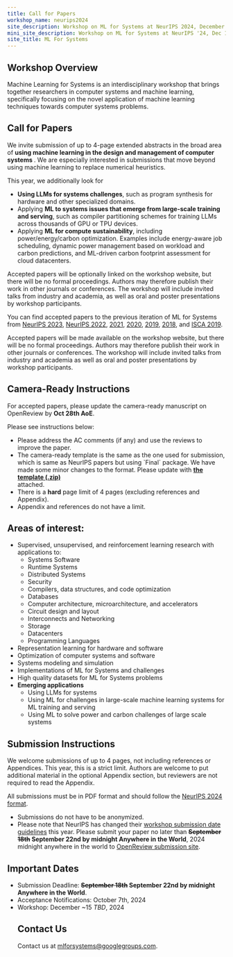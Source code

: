 ```yaml
---
title: Call for Papers
workshop_name: neurips2024
site_description: Workshop on ML for Systems at NeurIPS 2024, December 15, Vancouver Convention Center
mini_site_description: Workshop on ML for Systems at NeurIPS '24, Dec 15
site_title: ML For Systems
---
```

<div class="inner clearfix">
    <section class="main-content call_for_papers_section">
        <h2>Workshop Overview</h2>
        <p>Machine Learning for Systems is an interdisciplinary workshop that brings together researchers in computer systems and machine learning, specifically focusing on the novel application of machine learning techniques towards computer systems problems.</p>
        <h2>Call for Papers</h2>
        <p>We invite submission of up to 4-page extended abstracts in the broad area of <b>using machine learning in the design and management of computer systems </b>.
        We are especially interested in submissions that move beyond using machine learning to replace numerical heuristics. </p>
        <p>This year, we additionally look for
            <ul>
                <li><b>Using LLMs for systems challenges</b>, such as program synthesis for hardware and other specialized domains.</li>
                <li>Applying <b>ML to systems issues that emerge from large-scale training and serving</b>, such as compiler partitioning schemes for training LLMs across thousands of GPU or TPU devices.</li>
                <li>Applying <b>ML for compute sustainability</b>, including power/energy/carbon optimization. Examples include energy-aware job scheduling, dynamic power management based on workload and carbon predictions, and ML-driven carbon footprint assessment for cloud datacenters.</li>
            </ul>
        </p>
        <p>Accepted papers will be optionally linked on the workshop website, but there will be no formal proceedings. Authors may therefore publish their work in other journals or conferences. The workshop will include invited talks from industry and academia, as well as oral and poster presentations by workshop participants.</p>
         <p>
                You can find accepted papers to the previous iteration of ML for Systems from <a href="/neurips2023/accepted_papers.html">NeurIPS 2023</a>, <a href="/neurips2022/accepted_papers.html">NeurIPS 2022</a>, <a href="/neurips2021/accepted_papers.html">2021</a>, <a href="/neurips2020/accepted_papers.html">2020</a>, <a href="/neurips2019/accepted_papers.html">2019</a>, <a href="/neurips2018/accepted_papers.html">2018</a>, and <a href="/isca2019/accepted_papers.html">ISCA 2019</a>.
        </p>
         <p>Accepted papers will be made available on the workshop website, but there will be no formal proceedings. Authors may therefore publish their work in other journals or conferences. The workshop will include invited talks from industry and academia as well as oral and poster presentations by workshop participants.</p>
        <h2>Camera-Ready Instructions</h2>
        <p>For accepted papers, please update the camera-ready manuscript on OpenReview by <b>Oct 28th AoE</b>.</p>
        <p>Please see instructions below:
            <ul>
                <li> Please address the AC comments (if any) and use the reviews to improve the paper.
                <li>The camera-ready template is the same as the one used for submission, which is same as NeurIPS papers but using `Final` package. We have made some minor changes to the format. Please update with <a href="/assets/latex/mlforsysformat.zip"><b>the template (.zip)</b></a></li> attached.
                <li>There is a <b>hard</b> page limit of 4 pages (excluding references and Appendix).</li>
                <li>Appendix and references do not have a limit.</li>
            </ul>
        </p>
    </section>
</div>
<div class="areas_of_interest_section">
    <div class="inner clearfix">
        <section class="main-content">
            <h2>Areas of interest:</h2>
            <p>
            <ul>
                <li>Supervised, unsupervised, and reinforcement learning research with applications to:
                    <ul>
                        <li>Systems Software</li>
                        <li>Runtime Systems</li>
                        <li>Distributed Systems</li>
                        <li>Security</li>
                        <li>Compilers, data structures, and code optimization</li>
                        <li>Databases</li>
                        <li>Computer architecture, microarchitecture, and accelerators</li>
                        <li>Circuit design and layout</li>
                        <li>Interconnects and Networking</li>
                        <li>Storage</li>
                        <li>Datacenters</li>
                        <li>Programming Languages</li>
                    </ul></li>
                <li>Representation learning for hardware and software</li>
                <li>Optimization of computer systems and software</li>
                <li>Systems modeling and simulation</li>
                <li>Implementations of ML for Systems and challenges</li>
                <li>High quality datasets for ML for Systems problems</li>
                <li><b>Emerging applications</b>
                    <ul>
                        <li>Using LLMs for systems </li>
                        <li>Using ML for challenges in large-scale machine learning systems for ML training and serving </li>
                        <li>Using ML to solve power and carbon challenges of large scale systems</li>
                    </ul>
                </li>
            </ul>

<div class="submission_section">
    <div class="inner clearfix">
        <section class="main-content">
            <h2>Submission Instructions</h2>
            <p>
                We welcome submissions of up to 4 pages, not including references or Appendices. This year, this is a strict limit. Authors are welcome to put additional material in the optional Appendix section, but reviewers are not required to read the Appendix.
            </p>
            <p>
                All submissions must be in PDF format and should follow the <a href="https://media.neurips.cc/Conferences/NeurIPS2024/Styles.zip">NeurIPS 2024 format</a>.
            </p>
            <ul>
                <li>Submissions do not have to be anonymized.</li>
                <li>Please note that NeurIPS has changed their <a href="https://neurips.cc/Conferences/2024/Dates">workshop submission date guidelines</a> this year. Please submit your paper no later than <b><s>September 18th</s> September 22nd by midnight Anywhere in the World</b>, 2024 midnight anywhere in the world to <a href="https://openreview.net/group?id=NeurIPS.cc/2024/Workshop/MLforSys#tab-your-consoles">OpenReview submission site</a>.</li>
            </ul>
            <h2>Important Dates</h2>
            <ul>
                <li>Submission Deadline: <b><s>September 18th</s> September 22nd by midnight Anywhere in the World</b>.</li>
                <li>Acceptance Notifications: October 7th, 2024</li>
                <li>Workshop: December ~15 <i>TBD</i>, 2024</li>

<div class="contact-us-section">
    <div class="inner clearfix">
        <section class="main-content">
            <h2>Contact Us</h2>
            <p>
                Contact us at <a href="mailto:mlforsystems@googlegroups.com">mlforsystems@googlegroups.com</a>.
            </p>
        </section>
    </div>
</div>
